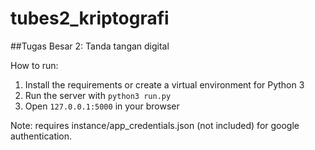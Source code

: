 # tubes2_kriptografi
##Tugas Besar 2: Tanda tangan digital

How to run:
1. Install the requirements or create a virtual environment for Python 3
2. Run the server with ```python3 run.py```
3. Open ```127.0.0.1:5000``` in your browser

Note: requires instance/app_credentials.json (not included) for google authentication.
